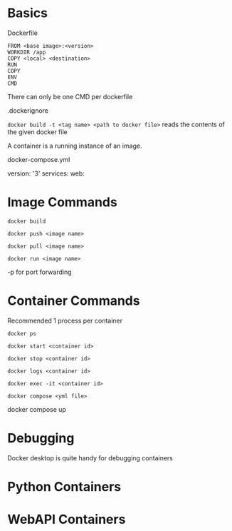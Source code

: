 # Basics

Dockerfile

```
FROM <base image>:<version>
WORKDIR /app
COPY <local> <destination>
RUN
COPY
ENV
CMD
```

There can only be one CMD per dockerfile

.dockerignore

```docker build -t <tag name> <path to docker file>```
reads the contents of the given docker file


A container is a running instance of an image.

docker-compose.yml

version: '3'
services:
  web:

# Image Commands

```docker build``` 

```docker push <image name>```

```docker pull <image name>```

```docker run <image name>```

-p  for port forwarding

# Container Commands

Recommended 1 process per container

```docker ps```

```docker start <container id>```

```docker stop <container id>```

```docker logs <container id>```

```docker exec -it <container id>```


```docker compose <yml file>```

docker compose up

# Debugging

Docker desktop is quite handy for debugging containers

# Python Containers

# WebAPI Containers
